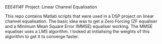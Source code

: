 EEE4114F Project: Linear Channel Equalisation

This repo contains Matlab scripts that were used in a DSP project on linear channel equalisation.
The basic idea was to get a Zero Forcing (ZF equaliser and a Minimum Mean Square Error (MMSE) equaliser working.
The MMSE equaliser uses a LMS algorithm. I looked at initialising the weights of this algorithm to get it to converge faster.
